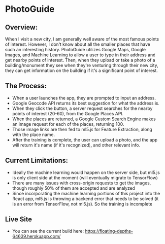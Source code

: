 # PhotoGuide

## Overview:
When I visit a new city, I am generally well aware of the most famous points of interest. However, I don't know about all the smaller places that have such an interesting history. PhotoGuide utilizes Google Maps, Google Images, and Machine Learning to allow a user to type in their address and get nearby points of interest. Then, when they upload or take a photo of a building/monument they see when they're venturing through their new city, they can get information on the building if it's a significant point of interest.


## The Process:
- When a user launches the app, they are prompted to input an address.
- Google Geocode API returns its best suggestion for what the address is.
- When they click the button, a server request searches for the nearby points of interest (20-60), from the Google Places API.
- When the places are returned, a Google Custom Search Engine makes an image request for each of the places, returning 100.
- Those image links are then fed to ml5.js for Feature Extraction, along with the place name.
- After the training is complete, the user can upload a photo, and the app will return it's name (if it's recognized), and other relevant info.

## Current Limitations:
- Ideally the machine learning would happen on the server side, but ml5.js is only client side at the moment (will eventually migrate to TensorFlow)
- There are many issues with cross-origin requests to get the images, though roughly 50% of them are accepted and are analyzed
- Since incorporating the machine learning portions of this project into the React app, ml5.js is throwing a backend error that needs to be solved (it is an error from TensorFlow, not ml5.js). So the training is incomplete


## Live Site
- You can see the current build here: https://floating-depths-64639.herokuapp.com/
